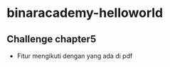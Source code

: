 # binaracademy-helloworld

Challenge chapter5
-------------------------
- Fitur mengikuti dengan yang ada di pdf
